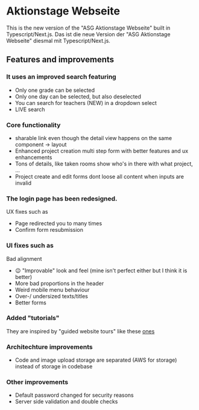 # Aktionstage Webseite
This is the new version of the "ASG Aktionstage Webseite" built in Typescript/Next.js.
Das ist die neue Version der "ASG Aktionstage Webseite" diesmal mit Typescript/Next.js.

## Features and improvements
### It uses an improved search featuring 
- Only one grade can be selected
- Only one day can be selected, but also deselected
- You can search for teachers (NEW) in a dropdown select
- LIVE search
  
### Core functionality
- sharable link even though the detail view happens on the same component -> layout
- Enhanced project creation multi step form with better features and ux enhancements
- Tons of details, like taken rooms show who's in there with what project, ...
- Project create and edit forms dont loose all content when inputs are invalid

### The login page has been redesigned.
UX fixes such as
- Page redirected you to many times
- Confirm form resubmission

### UI fixes such as
Bad alignment
- 😉 "Improvable" look and feel (mine isn't perfect either but I think it is better)
- More bad proportions in the header 
- Weird mobile menu behaviour
- Over-/ undersized texts/titles
- Better forms

### Added "tutorials"
They are inspired by "guided website tours" like these [ones](https://design.mindsphere.io/patterns/guided-tour.html)

### Architechture improvements
- Code and image upload storage are separated (AWS for storage) instead of storage in codebase

### Other improvements
- Default password changed for security reasons
- Server side validation and double checks
